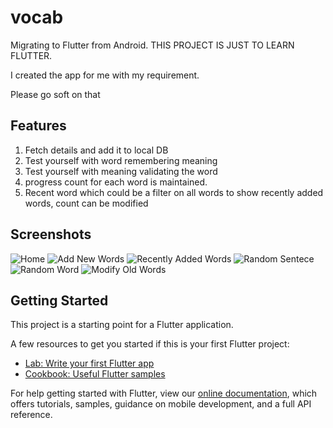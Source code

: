 # vocab

Migrating to Flutter from Android.
THIS PROJECT IS JUST TO LEARN FLUTTER.


I created the app for me with my requirement.

Please go soft on that

## Features
1. Fetch details and add it to local DB
2. Test yourself with word remembering meaning
3. Test yourself with meaning validating the word
4. progress count for each word is maintained.
5. Recent word which could be a filter on all words to show recently added words, count can be modified

## Screenshots
![Home](https://user-images.githubusercontent.com/13517085/119942771-ef4f4b80-bfb1-11eb-83bb-42754a1f0172.jpeg)
![Add New Words](https://user-images.githubusercontent.com/13517085/119942722-e5c5e380-bfb1-11eb-8540-ed36b6bdba26.png)
![Recently Added Words](https://user-images.githubusercontent.com/13517085/119942725-e65e7a00-bfb1-11eb-82eb-567e204ec0fa.png)
![Random Sentece](https://user-images.githubusercontent.com/13517085/119942729-e78fa700-bfb1-11eb-8b49-fc6a21dd8dad.png)
![Random Word](https://user-images.githubusercontent.com/13517085/119942736-e8c0d400-bfb1-11eb-8384-6ee8b0f0eb32.png)
![Modify Old Words](https://user-images.githubusercontent.com/13517085/119942741-e9596a80-bfb1-11eb-84bc-ccf39eaade4a.png)

## Getting Started

This project is a starting point for a Flutter application.

A few resources to get you started if this is your first Flutter project:

- [Lab: Write your first Flutter app](https://flutter.dev/docs/get-started/codelab)
- [Cookbook: Useful Flutter samples](https://flutter.dev/docs/cookbook)

For help getting started with Flutter, view our
[online documentation](https://flutter.dev/docs), which offers tutorials,
samples, guidance on mobile development, and a full API reference.

